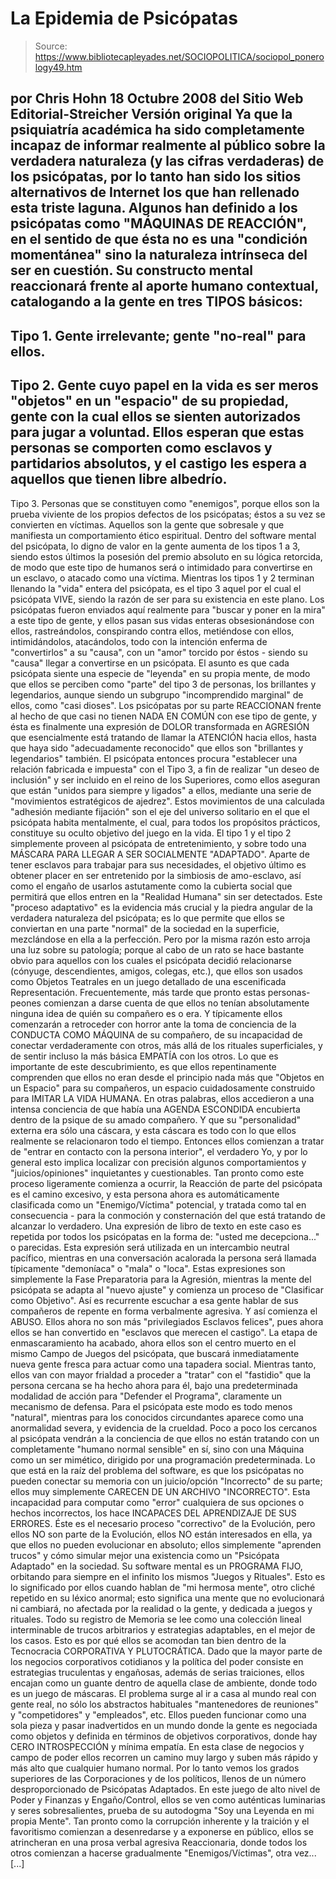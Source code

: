 # La Epidemia de Psicópatas

> Source: https://www.bibliotecapleyades.net/SOCIOPOLITICA/sociopol_ponerology49.htm

por Chris Hohn
18 Octubre 2008
del Sitio Web
Editorial-Streicher
Versión original
Ya que la psiquiatría académica ha sido completamente incapaz de informar
realmente al público sobre la verdadera naturaleza (y las cifras verdaderas)
de los psicópatas, por lo tanto han sido los sitios alternativos de Internet
los que han rellenado esta triste laguna.
Algunos han definido a los psicópatas como "MÁQUINAS DE REACCIÓN", en el
sentido de que ésta no es una "condición momentánea" sino la naturaleza
intrínseca del ser en cuestión.
Su constructo mental reaccionará frente al
aporte humano contextual, catalogando a la gente en tres TIPOS básicos:
-
Tipo 1. Gente irrelevante; gente "no-real" para ellos.
-
Tipo 2. Gente cuyo papel en la vida es ser meros "objetos" en un "espacio"
de su propiedad, gente con la cual ellos se sienten autorizados para jugar a
voluntad. Ellos esperan que estas personas se comporten como esclavos y
partidarios absolutos, y el castigo les espera a aquellos que tienen libre
albedrío.
-
Tipo 3. Personas que se constituyen como "enemigos", porque ellos son la
prueba viviente de los propios defectos de los psicópatas; éstos a su vez se
convierten en víctimas. Aquellos son la gente que sobresale y que manifiesta
un comportamiento ético espiritual.
Dentro del software mental del psicópata, lo digno de valor en la gente
aumenta de los tipos 1 a 3, siendo estos últimos la posesión del premio
absoluto en su lógica retorcida, de modo que este tipo de humanos será o
intimidado para convertirse en un esclavo, o atacado como una víctima.
Mientras los tipos 1 y 2 terminan llenando la "vida" entera del psicópata,
es el tipo 3 aquel por el cual el psicópata VIVE, siendo la razón de ser
para su existencia en este plano.
Los psicópatas fueron enviados aquí
realmente para "buscar y poner en la mira" a este tipo de gente, y ellos
pasan sus vidas enteras obsesionándose con ellos, rastreándolos, conspirando
contra ellos, metiéndose con ellos, intimidándolos, atacándolos, todo con la
intención enferma de "convertirlos" a su "causa", con un "amor" torcido por
éstos - siendo su "causa" llegar a convertirse en un psicópata.
El asunto es que cada psicópata siente una especie de "leyenda" en su propia
mente, de modo que ellos se perciben como "parte" del tipo 3 de personas,
los brillantes y legendarios, aunque siendo un subgrupo "incomprendido
marginal" de ellos, como "casi dioses".
Los psicópatas por su parte
REACCIONAN frente al hecho de que casi no tienen NADA EN COMÚN con ese tipo
de gente, y ésta es finalmente una expresión de DOLOR transformada en
AGRESIÓN que esencialmente está tratando de llamar la ATENCIÓN hacia ellos,
hasta que haya sido "adecuadamente reconocido" que ellos son "brillantes y
legendarios" también.
El psicópata entonces procura "establecer una relación
fabricada e impuesta" con el Tipo 3, a fin de realizar "un deseo de
inclusión" y ser incluido en el reino de los Superiores, como ellos aseguran
que están "unidos para siempre y ligados" a ellos, mediante una serie de "movimientos
estratégicos de ajedrez".
Estos movimientos de una calculada "adhesión
mediante fijación" son el eje del universo solitario en el que el psicópata
habita mentalmente, el cual, para todos los propósitos prácticos, constituye
su oculto objetivo del juego en la vida.
El tipo 1 y el tipo 2 simplemente proveen al psicópata de entretenimiento, y
sobre todo una MÁSCARA PARA LLEGAR A SER SOCIALMENTE "ADAPTADO".
Aparte de
tener esclavos para trabajar para sus necesidades, el objetivo último es
obtener placer en ser entretenido por la simbiosis de amo-esclavo, así como
el engaño de usarlos astutamente como la cubierta social que permitirá que
ellos entren en la "Realidad Humana" sin ser detectados.
Este "proceso adaptativo" es la evidencia más crucial y la piedra angular de
la verdadera naturaleza del psicópata; es lo que permite que ellos se
conviertan en una parte "normal" de la sociedad en la superficie,
mezclándose en ella a la perfección.
Pero por la misma razón esto arroja una
luz sobre su patología; porque al cabo de un rato se hace bastante obvio
para aquellos con los cuales el psicópata decidió relacionarse (cónyuge,
descendientes, amigos, colegas, etc.), que ellos son usados como Objetos
Teatrales en un juego detallado de una escenificada Representación.
Frecuentemente, más tarde que pronto estas personas-peones comienzan a darse
cuenta de que ellos no tenían absolutamente ninguna idea de quién su
compañero es o era. Y típicamente ellos comenzarán a retroceder con horror
ante la toma de conciencia de la CONDUCTA COMO MÁQUINA de su compañero, de
su incapacidad de conectar verdaderamente con otros, más allá de los
rituales superficiales, y de sentir incluso la más básica EMPATÍA con los
otros.
Lo que es importante de este descubrimiento, es que ellos repentinamente
comprenden que ellos no eran desde el principio nada más que "Objetos en un
Espacio" para su compañeros, un espacio cuidadosamente construido para
IMITAR LA VIDA HUMANA.
En otras palabras, ellos accedieron a una intensa conciencia de que había
una AGENDA ESCONDIDA encubierta dentro de la psique de su amado compañero. Y
que su "personalidad" externa era sólo una cáscara, y esta cáscara es todo
con lo que ellos realmente se relacionaron todo el tiempo.
Entonces ellos comienzan a tratar de "entrar en contacto con la persona
interior", el verdadero Yo, y por lo general esto implica localizar con
precisión algunos comportamientos y "juicios/opiniones" inquietantes y
cuestionables.
Tan pronto como este proceso ligeramente comienza a ocurrir,
la Reacción de parte del psicópata es el camino excesivo, y esta persona
ahora es automáticamente clasificada como un "Enemigo/Víctima" potencial, y
tratada como tal en consecuencia - para la conmoción y consternación del que
está tratando de alcanzar lo verdadero.
Una expresión de libro de texto en este caso es repetida por todos los
psicópatas en la forma de:
"usted me decepciona..." o parecidas.
Esta
expresión será utilizada en un intercambio neutral pacífico, mientras en una
conversación acalorada la persona será llamada típicamente "demoníaca" o
"mala" o "loca".
Estas expresiones son simplemente la Fase Preparatoria para
la Agresión, mientras la mente del psicópata se adapta al "nuevo ajuste" y
comienza un proceso de "Clasificar como Objetivo".
Así es recurrente
escuchar a esa gente hablar de sus compañeros de repente en forma
verbalmente agresiva. Y así comienza el ABUSO. Ellos ahora no son más
"privilegiados Esclavos felices", pues ahora ellos se han convertido en
"esclavos que merecen el castigo".
La etapa de enmascaramiento ha acabado,
ahora ellos son el centro muerto en el mismo Campo de Juegos del psicópata,
que buscará inmediatamente nueva gente fresca para actuar como una tapadera
social. Mientras tanto, ellos van con mayor frialdad a proceder a "tratar"
con el "fastidio" que la persona cercana se ha hecho ahora para él, bajo una
predeterminada modalidad de acción para "Defender el Programa", claramente un
mecanismo de defensa.
Para el psicópata este modo es todo menos "natural",
mientras para los conocidos circundantes aparece como una anormalidad
severa, y evidencia de la crueldad.
Poco a poco los cercanos al psicópata
vendrán a la conciencia de que ellos no están tratando con un completamente
"humano normal sensible" en sí, sino con una Máquina como un ser mimético,
dirigido por una programación predeterminada.
Lo que está en la raíz del problema del software, es que los psicópatas no
pueden conectar su memoria con un juicio/opción "Incorrecto" de su parte;
ellos muy simplemente CARECEN DE UN ARCHIVO "INCORRECTO".
Esta incapacidad
para computar como "error" cualquiera de sus opciones o hechos incorrectos,
los hace INCAPACES DEL APRENDIZAJE DE SUS ERRORES.
Éste es el necesario
proceso "correctivo" de la Evolución, pero ellos NO son parte de la
Evolución, ellos NO están interesados en ella, ya que ellos no pueden
evolucionar en absoluto; ellos simplemente "aprenden trucos" y cómo simular
mejor una existencia como un "Psicópata Adaptado" en la sociedad.
Su
software mental es un PROGRAMA FIJO, orbitando para siempre en el infinito
los mismos "Juegos y Rituales".
Esto es lo significado por ellos cuando
hablan de "mi hermosa mente", otro cliché repetido en su léxico anormal;
esto significa una mente que no evolucionará ni cambiará, no afectada por la
realidad o la gente, y dedicada a juegos y rituales.
Todo su registro de Memoria se lee como una colección lineal interminable de
trucos arbitrarios y estrategias adaptables, en el mejor de los casos. Esto
es por qué ellos se acomodan tan bien dentro de la Tecnocracia CORPORATIVA Y
PLUTOCRÁTICA. Dado que la mayor parte de los negocios corporativos
cotidianos y la política del poder consiste en estrategias truculentas y
engañosas, además de serias traiciones, ellos encajan como un guante dentro
de aquella clase de ambiente, donde todo es un juego de máscaras.
El
problema surge al ir a casa al mundo real con gente real, no sólo los
abstractos habituales "mantenedores de reuniones" y "competidores" y
"empleados", etc. Ellos pueden funcionar como una sola pieza y pasar
inadvertidos en un mundo donde la gente es negociada como objetos y definida
en términos de objetivos corporativos, donde hay CERO INTROSPECCIÓN y mínima
empatía.
En esta clase de negocios y campo de poder ellos recorren un camino
muy largo y suben más rápido y más alto que cualquier humano normal.
Por lo tanto vemos los grados superiores de las Corporaciones y de los
políticos, llenos de un número desproporcionado de Psicópatas Adaptados. En
este juego de alto nivel de Poder y Finanzas y Engaño/Control, ellos se ven
como auténticas luminarias y seres sobresalientes, prueba de su autodogma
"Soy una Leyenda en mi propia Mente".
Tan pronto como la corrupción
inherente y la traición y el favoritismo comienzan a desenredarse y a
exponerse en público, ellos se atrincheran en una prosa verbal agresiva
Reaccionaria, donde todos los otros comienzan a hacerse gradualmente
"Enemigos/Víctimas", otra vez... [...]
